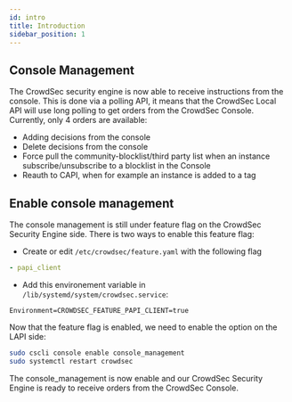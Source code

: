 ```yaml
---
id: intro
title: Introduction
sidebar_position: 1
---
```


## Console Management

The CrowdSec security engine is now able to receive instructions from the console.
This is done via a polling API, it means that the CrowdSec Local API will use long polling to get orders from the CrowdSec Console.
Currently, only 4 orders are available:
 - Adding decisions from the console
 - Delete decisions from the console
 - Force pull the community-blocklist/third party list when an instance subscribe/unsubscribe to a blocklist in the Console
 - Reauth to CAPI, when for example an instance is added to a tag


## Enable console management

The console management is still under feature flag on the CrowdSec Security Engine side. 
There is two ways to enable this feature flag:
 - Create or edit `/etc/crowdsec/feature.yaml` with the following flag

```yaml
- papi_client
```
 - Add this environement variable in `/lib/systemd/system/crowdsec.service`:
```
Environment=CROWDSEC_FEATURE_PAPI_CLIENT=true
```

Now that the feature flag is enabled, we need to enable the option on the LAPI side:
```bash
sudo cscli console enable console_management
sudo systemctl restart crowdsec
```

The console_management is now enable and our CrowdSec Security Engine is ready to receive orders from the CrowdSec Console.
